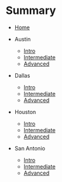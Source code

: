 # Summary


* [Home](README.md)


* Austin
  * [Intro](austin-intro.md)
  * [Intermediate](austin-intermediate.md)
  * [Advanced](austin-advanced.md)

  
* Dallas
  * [Intro](dallas-intro.md)
  * [Intermediate](dallas-intermediate.md)
  * [Advanced](dallas-advanced.md)
  
  
* Houston
  * [Intro](houston-intro.md)
  * [Intermediate](houston-intermediate.md)
  * [Advanced](houston-advanced.md)
  
  
* San Antonio
  * [Intro](sanantonio-intro.md)
  * [Intermediate](sanantonio-intermediate.md)
  * [Advanced](sanantonio-advanced.md)
  
